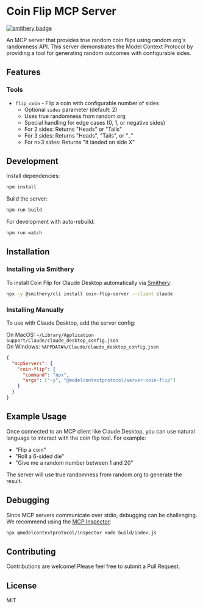 # Coin Flip MCP Server

[![smithery badge](https://smithery.ai/badge/coin-flip-server)](https://smithery.ai/server/coin-flip-server)

An MCP server that provides true random coin flips using random.org's randomness API. This server demonstrates the Model Context Protocol by providing a tool for generating random outcomes with configurable sides.

## Features

### Tools
- `flip_coin` - Flip a coin with configurable number of sides
  - Optional `sides` parameter (default: 2)
  - Uses true randomness from random.org
  - Special handling for edge cases (0, 1, or negative sides)
  - For 2 sides: Returns "Heads" or "Tails"
  - For 3 sides: Returns "Heads", "Tails", or "_"
  - For n>3 sides: Returns "It landed on side X"

## Development

Install dependencies:
```bash
npm install
```

Build the server:
```bash
npm run build
```

For development with auto-rebuild:
```bash
npm run watch
```

## Installation
### Installing via Smithery

To install Coin Flip for Claude Desktop automatically via [Smithery](https://smithery.ai/server/coin-flip-server):

```bash
npx -y @smithery/cli install coin-flip-server --client claude
```

### Installing Manually
To use with Claude Desktop, add the server config:

On MacOS: `~/Library/Application Support/Claude/claude_desktop_config.json`  
On Windows: `%APPDATA%/Claude/claude_desktop_config.json`

```json
{
  "mcpServers": {
    "coin-flip": {
      "command": "npx",
      "args": ["-y", "@modelcontextprotocol/server-coin-flip"]
    }
  }
}
```

## Example Usage

Once connected to an MCP client like Claude Desktop, you can use natural language to interact with the coin flip tool. For example:

- "Flip a coin"
- "Roll a 6-sided die"
- "Give me a random number between 1 and 20"

The server will use true randomness from random.org to generate the result.

## Debugging

Since MCP servers communicate over stdio, debugging can be challenging. We recommend using the [MCP Inspector](https://github.com/modelcontextprotocol/inspector):

```bash
npx @modelcontextprotocol/inspector node build/index.js
```

## Contributing

Contributions are welcome! Please feel free to submit a Pull Request.

## License

MIT
